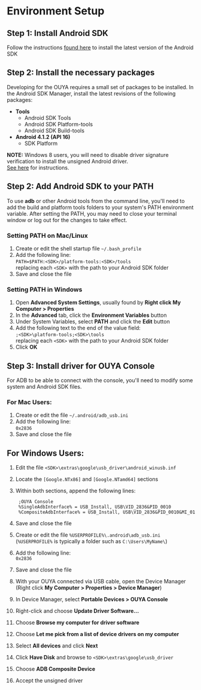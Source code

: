 # Environment Setup
## Step 1: Install Android SDK
Follow the instructions [found here](https://developer.android.com/sdk/installing/index.html) to install the latest version of the Android SDK
## Step 2: Install the necessary packages
Developing for the OUYA requires a small set of packages to be installed. In the Android SDK Manager, install the latest revisions of the following packages:

 * **Tools**
   * Android SDK Tools
   * Android SDK Platform-tools
   * Android SDK Build-tools
 * **Android 4.1.2 (API 16)**
   * SDK Platform
   
   
**NOTE:** Windows 8 users, you will need to disable driver signature verification to install the unsigned Android driver.  
[See here](windows8.md) for instructions.
  
## Step 2: Add Android SDK to your PATH
To use **adb** or other Android tools from the command line, you'll need to add the build and platform tools folders to your system's PATH environment variable. After setting the PATH, you may need to close your terminal window or log out for the changes to take effect.

### Setting PATH on Mac/Linux

1. Create or edit the shell startup file `~/.bash_profile`
2. Add the following line:  
   `PATH=$PATH:<SDK>/platform-tools:<SDK>/tools`  
   replacing each `<SDK>` with the path to your Android SDK folder
4. Save and close the file  

### Setting PATH in Windows

1. Open **Advanced System Settings**, usually found by **Right click My Computer > Properties**
2. In the **Advanced** tab, click the **Environment Variables** button
3. Under System Variables, select **PATH** and click the **Edit** button
4. Add the following text to the end of the value field:  
   `;<SDK>\platform-tools;<SDK>\tools`  
   replacing each `<SDK>` with the path to your Android SDK folder
5. Click **OK**

## Step 3: Install driver for OUYA Console

For ADB to be able to connect with the console, you'll need to modify some system and Android SDK files.

### For Mac Users:

1. Create or edit the file `~/.android/adb_usb.ini`
2. Add the following line:  
   `0x2836`
3. Save and close the file

## For Windows Users:

1. Edit the file `<SDK>\extras\google\usb_driver\android_winusb.inf`
2. Locate the `[Google.NTx86]` and `[Google.NTamd64]` sections
3. Within both sections, append the following lines:

        ;OUYA Console  
        %SingleAdbInterface% = USB_Install, USB\VID_2836&PID_0010  
        %CompositeAdbInterface% = USB_Install, USB\VID_2836&PID_0010&MI_01  
4. Save and close the file  
5. Create or edit the file `%USERPROFILE%\.android\adb_usb.ini`  
   (`%USERPROFILE%` is typically a folder such as `C:\Users\MyName\`)
6. Add the following line:  
   `0x2836`
7. Save and close the file
8. With your OUYA connected via USB cable, open the Device Manager (Right click **My Computer > Properties > Device Manager**)
9. In Device Manager, select **Portable Devices > OUYA Console**
10. Right-click and choose **Update Driver Software...**
11. Choose **Browse my computer for driver software**
12. Choose **Let me pick from a list of device drivers on my computer**
13. Select **All devices** and click **Next**
14. Click **Have Disk** and browse to `<SDK>\extras\google\usb_driver`
15. Choose **ADB Composite Device**
16. Accept the unsigned driver
